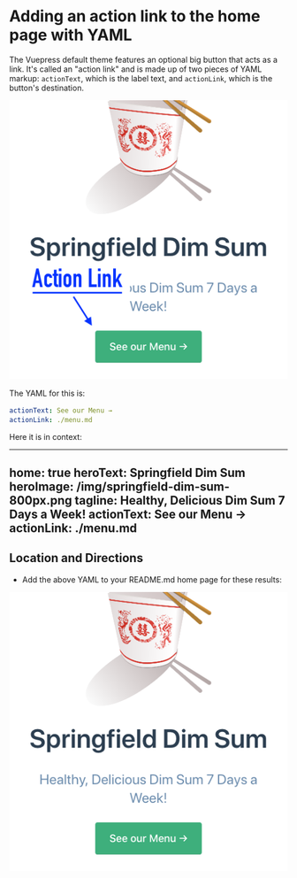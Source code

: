 # Adding an action link to the home page with YAML

The Vuepress default theme features an optional big button that acts as a link.
It's called an "action link" and is made up of two pieces of YAML markup: `actionText`, 
which is the label text, and `actionLink`, which is the button's destination.

![Screen shot with action link labeled](./assets/img/default1-action-link-labeled.png)

The YAML for this is:

```yaml
actionText: See our Menu →
actionLink: ./menu.md
```

Here it is in context:

---
home: true
heroText: Springfield Dim Sum
heroImage: /img/springfield-dim-sum-800px.png
tagline: Healthy, Delicious Dim Sum 7 Days a Week!
actionText: See our Menu →
actionLink: ./menu.md
---
## Location and Directions

* Add the above YAML to your README.md home page for these results:

![Screen shot with action link](./assets/img/default1-action-link.png)

